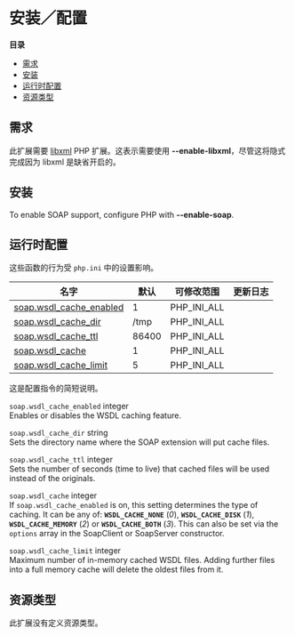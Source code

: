 安装／配置
==========

**目录**

-   [需求](/soap/setup.html#需求)
-   [安装](/soap/setup.html#安装)
-   [运行时配置](/soap/setup.html#运行时配置)
-   [资源类型](/soap/setup.html#资源类型)

需求
----

此扩展需要 <a href="/book/libxml.html" class="link">libxml</a> PHP
扩展。这表示需要使用 **--enable-libxml**，尽管这将隐式完成因为 libxml
是缺省开启的。

安装
----

To enable SOAP support, configure PHP with **--enable-soap**.

运行时配置
----------

这些函数的行为受 `php.ini` 中的设置影响。

| 名字                                                                 | 默认  | 可修改范围    | 更新日志 |
|----------------------------------------------------------------------|-------|---------------|----------|
| <a href="/soap/setup.html#" class="link">soap.wsdl_cache_enabled</a> | 1     | PHP\_INI\_ALL |          |
| <a href="/soap/setup.html#" class="link">soap.wsdl_cache_dir</a>     | /tmp  | PHP\_INI\_ALL |          |
| <a href="/soap/setup.html#" class="link">soap.wsdl_cache_ttl</a>     | 86400 | PHP\_INI\_ALL |          |
| <a href="/soap/setup.html#" class="link">soap.wsdl_cache</a>         | 1     | PHP\_INI\_ALL |          |
| <a href="/soap/setup.html#" class="link">soap.wsdl_cache_limit</a>   | 5     | PHP\_INI\_ALL |          |

这是配置指令的简短说明。

`soap.wsdl_cache_enabled` <span class="type">integer</span>  
Enables or disables the WSDL caching feature.

`soap.wsdl_cache_dir` <span class="type">string</span>  
Sets the directory name where the SOAP extension will put cache files.

`soap.wsdl_cache_ttl` <span class="type">integer</span>  
Sets the number of seconds (time to live) that cached files will be used
instead of the originals.

`soap.wsdl_cache` <span class="type">integer</span>  
If `soap.wsdl_cache_enabled` is on, this setting determines the type of
caching. It can be any of: **`WSDL_CACHE_NONE`** (*0*),
**`WSDL_CACHE_DISK`** (*1*), **`WSDL_CACHE_MEMORY`** (*2*) or
**`WSDL_CACHE_BOTH`** (*3*). This can also be set via the `options`
array in the <span class="classname">SoapClient</span> or <span
class="classname">SoapServer</span> constructor.

`soap.wsdl_cache_limit` <span class="type">integer</span>  
Maximum number of in-memory cached WSDL files. Adding further files into
a full memory cache will delete the oldest files from it.

资源类型
--------

此扩展没有定义资源类型。
